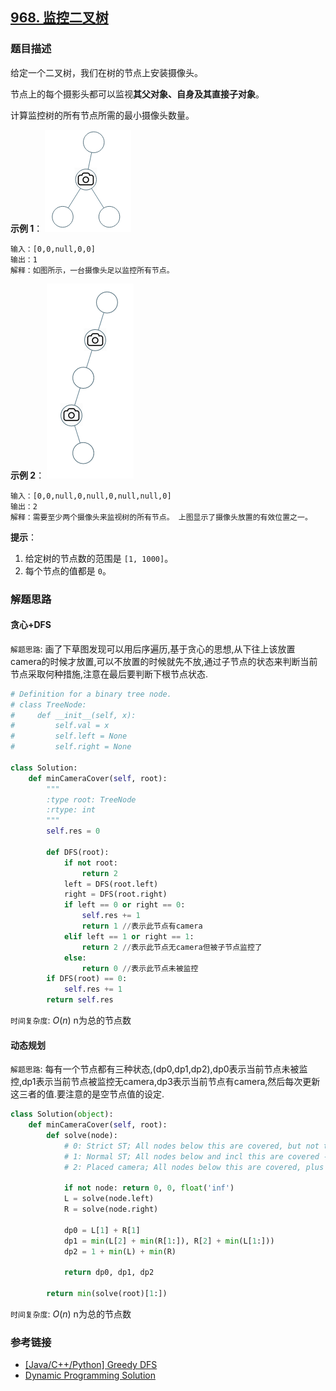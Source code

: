 ## [968. 监控二叉树]()

### 题目描述

给定一个二叉树，我们在树的节点上安装摄像头。

节点上的每个摄影头都可以监视**其父对象、自身及其直接子对象**。

计算监控树的所有节点所需的最小摄像头数量。

**示例 1**：
![](./images/968-1.png) 
```
输入：[0,0,null,0,0]
输出：1
解释：如图所示，一台摄像头足以监控所有节点。
```
**示例 2**：
![](./images/968-2.png) 
```
输入：[0,0,null,0,null,0,null,null,0]
输出：2
解释：需要至少两个摄像头来监视树的所有节点。 上图显示了摄像头放置的有效位置之一。
```

**提示**：

1. 给定树的节点数的范围是 `[1, 1000]`。
2. 每个节点的值都是 `0`。

### 解题思路

#### 贪心+DFS

`解题思路`:  画了下草图发现可以用后序遍历,基于贪心的思想,从下往上该放置camera的时候才放置,可以不放置的时候就先不放,通过子节点的状态来判断当前节点采取何种措施,注意在最后要判断下根节点状态.

```python
# Definition for a binary tree node.
# class TreeNode:
#     def __init__(self, x):
#         self.val = x
#         self.left = None
#         self.right = None

class Solution:
    def minCameraCover(self, root):
        """
        :type root: TreeNode
        :rtype: int
        """
        self.res = 0

        def DFS(root):
            if not root:
                return 2
            left = DFS(root.left)
            right = DFS(root.right)
            if left == 0 or right == 0:
                self.res += 1
                return 1 //表示此节点有camera
            elif left == 1 or right == 1:
                return 2 //表示此节点无camera但被子节点监控了
            else:
                return 0 //表示此节点未被监控
        if DFS(root) == 0:
            self.res += 1
        return self.res
```

`时间复杂度`: $O(n)$ n为总的节点数

#### 动态规划

`解题思路`:  每有一个节点都有三种状态,(dp0,dp1,dp2),dp0表示当前节点未被监控,dp1表示当前节点被监控无camera,dp3表示当前节点有camera,然后每次更新这三者的值.要注意的是空节点值的设定.

```python
class Solution(object):
    def minCameraCover(self, root):
        def solve(node):
            # 0: Strict ST; All nodes below this are covered, but not this one
            # 1: Normal ST; All nodes below and incl this are covered - no camera
            # 2: Placed camera; All nodes below this are covered, plus camera here

            if not node: return 0, 0, float('inf')
            L = solve(node.left)
            R = solve(node.right)

            dp0 = L[1] + R[1]
            dp1 = min(L[2] + min(R[1:]), R[2] + min(L[1:]))
            dp2 = 1 + min(L) + min(R)

            return dp0, dp1, dp2

        return min(solve(root)[1:])
```

`时间复杂度`: $O(n)$ n为总的节点数

### 参考链接

* [[Java/C++/Python] Greedy DFS](https://leetcode.com/problems/binary-tree-cameras/discuss/211180/JavaC%2B%2BPython-Greedy-DFS) 
* [Dynamic Programming Solution](https://leetcode.com/problems/binary-tree-cameras/solution/) 